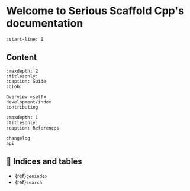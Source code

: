 # Welcome to Serious Scaffold Cpp's documentation

<!-- Extract content from start line 1 of README.md -->

```{include} ../README.md
:start-line: 1
```

## Content

```{toctree}
:maxdepth: 2
:titlesonly:
:caption: Guide
:glob:

Overview <self>
development/index
contributing
```

```{toctree}
:maxdepth: 1
:titlesonly:
:caption: References

changelog
api
```

## 🔖 Indices and tables

* {ref}`genindex`
* {ref}`search`
